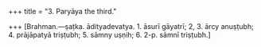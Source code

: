 +++
title = "3. Paryāya the third."

+++
[Brahman.—ṣaṭka. ādityadevatya. 1. āsurī gāyatrī; 2, 3. ārcy anuṣṭubh; 4. prājāpatyā triṣṭubh; 5. sāmny uṣṇih; 6. 2-p. sāmnī triṣṭubh.]

